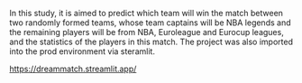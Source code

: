 In this study, it is aimed to predict which team will win the match between two randomly formed teams, whose team captains will be NBA legends and the remaining players will be from NBA, Euroleague and Eurocup leagues, and the statistics of the players in this match. The project was also imported into the prod environment via steramlit.

https://dreammatch.streamlit.app/
